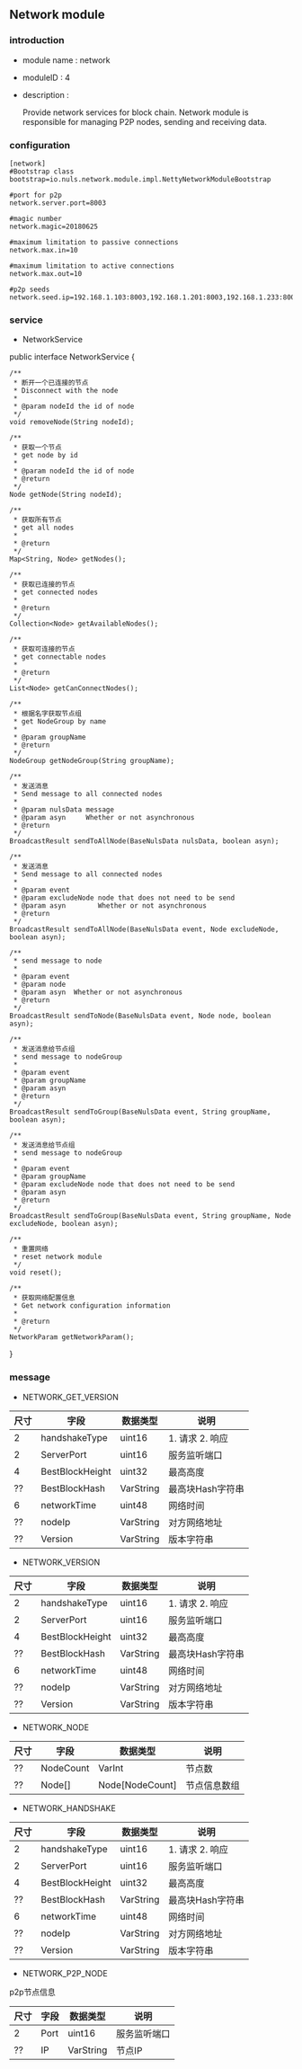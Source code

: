 ## Network module


### introduction

* module name : network


* moduleID : 4


* description :  

  Provide network services for block chain. Network module is responsible for managing P2P nodes, sending and receiving data.





### configuration

    [network]
    #Bootstrap class
    bootstrap=io.nuls.network.module.impl.NettyNetworkModuleBootstrap
    
    #port for p2p
    network.server.port=8003

    #magic number
    network.magic=20180625

    #maximum limitation to passive connections 
    network.max.in=10

    #maximum limitation to active connections
    network.max.out=10

    #p2p seeds
    network.seed.ip=192.168.1.103:8003,192.168.1.201:8003,192.168.1.233:8003




### service

* NetworkService

public interface NetworkService {

    /**
     * 断开一个已连接的节点
     * Disconnect with the node
     *
     * @param nodeId the id of node
     */
    void removeNode(String nodeId);

    /**
     * 获取一个节点
     * get node by id
     *
     * @param nodeId the id of node
     * @return
     */
    Node getNode(String nodeId);

    /**
     * 获取所有节点
     * get all nodes
     *
     * @return
     */
    Map<String, Node> getNodes();

    /**
     * 获取已连接的节点
     * get connected nodes
     *
     * @return
     */
    Collection<Node> getAvailableNodes();

    /**
     * 获取可连接的节点
     * get connectable nodes
     *
     * @return
     */
    List<Node> getCanConnectNodes();

    /**
     * 根据名字获取节点组
     * get NodeGroup by name
     *
     * @param groupName
     * @return
     */
    NodeGroup getNodeGroup(String groupName);

    /**
     * 发送消息
     * Send message to all connected nodes
     *
     * @param nulsData message
     * @param asyn     Whether or not asynchronous
     * @return
     */
    BroadcastResult sendToAllNode(BaseNulsData nulsData, boolean asyn);

    /**
     * 发送消息
     * Send message to all connected nodes
     *
     * @param event
     * @param excludeNode node that does not need to be send
     * @param asyn        Whether or not asynchronous
     * @return
     */
    BroadcastResult sendToAllNode(BaseNulsData event, Node excludeNode, boolean asyn);

    /**
     * send message to node
     *
     * @param event
     * @param node
     * @param asyn  Whether or not asynchronous
     * @return
     */
    BroadcastResult sendToNode(BaseNulsData event, Node node, boolean asyn);

    /**
     * 发送消息给节点组
     * send message to nodeGroup
     *
     * @param event
     * @param groupName
     * @param asyn
     * @return
     */
    BroadcastResult sendToGroup(BaseNulsData event, String groupName, boolean asyn);

    /**
     * 发送消息给节点组
     * send message to nodeGroup
     *
     * @param event
     * @param groupName
     * @param excludeNode node that does not need to be send
     * @param asyn
     * @return
     */
    BroadcastResult sendToGroup(BaseNulsData event, String groupName, Node excludeNode, boolean asyn);

    /**
     * 重置网络
     * reset network module
     */
    void reset();

    /**
     * 获取网络配置信息
     * Get network configuration information
     *
     * @return
     */
    NetworkParam getNetworkParam();
}

### message
* NETWORK_GET_VERSION

| 尺寸   | 字段              | 数据类型      | 说明            |
| ---- | --------------- | --------- | ------------- |
| 2    | handshakeType   | uint16    | 1. 请求   2. 响应 |
| 2    | ServerPort      | uint16    | 服务监听端口        |
| 4    | BestBlockHeight | uint32    | 最高高度          |
| ??   | BestBlockHash   | VarString | 最高块Hash字符串    |
| 6    | networkTime     | uint48    | 网络时间          |
| ??   | nodeIp          | VarString | 对方网络地址        |
| ??   | Version         | VarString | 版本字符串         |

* NETWORK_VERSION

| 尺寸   | 字段              | 数据类型      | 说明            |
| ---- | --------------- | --------- | ------------- |
| 2    | handshakeType   | uint16    | 1. 请求   2. 响应 |
| 2    | ServerPort      | uint16    | 服务监听端口        |
| 4    | BestBlockHeight | uint32    | 最高高度          |
| ??   | BestBlockHash   | VarString | 最高块Hash字符串    |
| 6    | networkTime     | uint48    | 网络时间          |
| ??   | nodeIp          | VarString | 对方网络地址        |
| ??   | Version         | VarString | 版本字符串         |

* NETWORK_NODE

| 尺寸   | 字段        | 数据类型            | 说明     |
| ---- | --------- | --------------- | ------ |
| ??   | NodeCount | VarInt          | 节点数    |
| ??   | Node[]    | Node[NodeCount] | 节点信息数组 |

* NETWORK_HANDSHAKE

| 尺寸   | 字段              | 数据类型      | 说明            |
| ---- | --------------- | --------- | ------------- |
| 2    | handshakeType   | uint16    | 1. 请求   2. 响应 |
| 2    | ServerPort      | uint16    | 服务监听端口        |
| 4    | BestBlockHeight | uint32    | 最高高度          |
| ??   | BestBlockHash   | VarString | 最高块Hash字符串    |
| 6    | networkTime     | uint48    | 网络时间          |
| ??   | nodeIp          | VarString | 对方网络地址        |
| ??   | Version         | VarString | 版本字符串         |

* NETWORK_P2P_NODE

p2p节点信息

| 尺寸   | 字段   | 数据类型      | 说明     |
| ---- | ---- | --------- | ------ |
| 2    | Port | uint16    | 服务监听端口 |
| ??   | IP   | VarString | 节点IP   |
